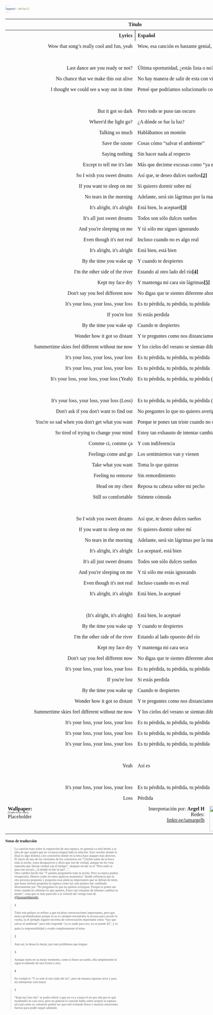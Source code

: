 ```yaml
---
layout: default
---
```

<!-- VARIABLES -->
<script>
    //
    //CANCION
    var cancion = "EDEN - Zzz";
    //
    //WALLPAPER
    var titulo = "ArtStation";
    var texto = "Job Menting";
    var wfuente = "https://www.artstation.com/artwork/PP1Er";
    //
    //PISTAS
    var vocals = "";
    var instrumental = "";
    //
    //VIDEO LOSSELESS
    var videoText = "Catbox"; 
    var videoLink = "https://files.catbox.moe/11fqiy.mov";
    //
    //
    //
    //ARTISTA 1
    var artist = "EDEN";
    var tidal = "https://tidal.com/browse/artist/15718519?u";
    var spotify = "https://open.spotify.com/artist/1t20wYnTiAT0Bs7H1hv9Wt";
    var instagram = "https://www.instagram.com/iameden";
    var twitter = "https://twitter.com/iameden";
    var soundcloud = "";
    var website = "https://iameden.eu/";
    var facebook = "";
    var youtube = "https://www.youtube.com/channel/UC-ZsN5evqmSVo3_SJyQe9yA";
    var reddit  = "";
    var discord = "";
    //
    //ARTISTA 2
    var artist2 = "";
    var tidal2 = "";
    var spotify2 = "";
    var instagram2 = "";
    var twitter2 = "";
    var soundcloud2 = "";
    var website2 = "";
    var facebook2 = "";
    var youtube2 = "";
    var discord2 = "";
    //
    //ARTISTA 3
    var artist3 = "";
    var tidal3 = "";
    var spotify3 = "";
    var instagram3 = "";
    var twitter3 = "";
    var soundcloud3 = "";
    var website3 = "";
    var facebook3 = "";
    var youtube3 = "";
    var discord3 = "";
    //
</script>
<!-- ESTILOS -->
<head>
    <style>
        body {
            font-family: "Times New Roman", Times, serif;
            font-size: 62.5%;
            width: 100%;
        }
        table {
            border-collapse: collapse;
            font-size: 1rem;
            width: 120ch;
        }
        th,
        td {
            padding: 8px;
        }
        tr td:first-child {
            text-align: right;
        }
        tr td:nth-child(2) {
            text-align: left;
        }
        .titulo {
            text-align: center;
        }
        .ingles {
            text-align: right;
            width: 50%;
        }
        .espanol {
            text-align: left;
            width: 50%;
        }
        .borde-derecho {
            border-right: 1px solid black;
        }
        .mitad-tamano {
            font-size: 50%;
            display: block;
            margin-top: -2px;
            margin-bottom: 0px;
        }
        .top-align {
            vertical-align: top;
        }
        .align-left {
            text-align: left;
        }
        .mid-align {
            vertical-align: middle;
        }
        .tab {
            display: inline-block;
            margin-left: 1.5rem;
        }
    </style>
</head>
<!-- CUERPO CON LA TABLA -->

<body>
    <table>
        <tr>
            <th colspan="4" class="titulo">Título</th>
        </tr>
        <tr>
            <th colspan="2" class="ingles borde-derecho">Lyrics</th>
            <th colspan="2" class="espanol">Español</th>
        </tr>
        <!-- INICIAR AQUI LA LETRA <td colspan="2"> -->
        <tr><td colspan="2">Wow that song’s really cool and fun, yeah
</td><td colspan="2">Wow, esa canción es bastante genial, sip</td></tr><tr><td colspan="2">⠀
</td><td colspan="2">⠀</td></tr><tr><td colspan="2">Last dance are you ready or not?
</td><td colspan="2">Última oportunidad, ¿estás lista o no?</td></tr><tr><td colspan="2">No chance that we make this out alive
</td><td colspan="2">No hay manera de salir de esta con vida</td></tr><tr><td colspan="2">I thought we could see a way out in time
</td><td colspan="2">Pensé que podríamos solucionarlo con el tiempo</td></tr><tr><td colspan="2">⠀
</td><td colspan="2">⠀</td></tr><tr><td colspan="2">But it got so dark
</td><td colspan="2">Pero todo se puso tan oscuro</td></tr><tr><td colspan="2">Where'd the light go?
</td><td colspan="2">¿A dónde se fue la luz?</td></tr><tr><td colspan="2">Talking so much
</td><td colspan="2">Hablábamos un montón</td></tr><tr><td colspan="2">Save the ozone
</td><td colspan="2">Cosas cómo “salvar el ambiente”</td></tr><tr><td colspan="2">Saying nothing
</td><td colspan="2">Sin hacer nada al respecto</td></tr><tr><td colspan="2">Except to tell me it's late
</td><td colspan="2">Más que decirme excusas como “ya es tarde”<a href="#1"><strong>[1]</strong></a></td></tr><tr><td colspan="2">So I wish you sweet dreams
</td><td colspan="2">Así que, te deseo dulces sueños<a href="#2"><strong>[2]</strong></a></td></tr><tr><td colspan="2">If you want to sleep on me
</td><td colspan="2">Si quieres dormir sobre mí</td></tr><tr><td colspan="2">No tears in the morning
</td><td colspan="2">Adelante, será sin lágrimas por la mañana</td></tr><tr><td colspan="2">It's alright, it's alright
</td><td colspan="2">Está bien, lo aceptaré<a href="#3"><strong>[3]</strong></a></td></tr><tr><td colspan="2">It's all just sweet dreams
</td><td colspan="2">Todos son sólo dulces sueños</td></tr><tr><td colspan="2">And you're sleeping on me
</td><td colspan="2">Y tú sólo me sigues ignorando</td></tr><tr><td colspan="2">Even though it's not real
</td><td colspan="2">Incluso cuando no es algo real</td></tr><tr><td colspan="2">It's alright, it's alright
</td><td colspan="2">Está bien, está bien</td></tr><tr><td colspan="2">By the time you wake up
</td><td colspan="2">Y cuando te despiertes</td></tr><tr><td colspan="2">I'm the other side of the river
</td><td colspan="2">Estando al otro lado del río<a href="#4"><strong>[4]</strong></a></td></tr><tr><td colspan="2">Kept my face dry
</td><td colspan="2">Y mantenga mi cara sin lágrimas<a href="#5"><strong>[5]</strong></a></td></tr><tr><td colspan="2">Don't say you feel different now
</td><td colspan="2">No digas que te sientes diferente ahora</td></tr><tr><td colspan="2">It's your loss, your loss, your loss
</td><td colspan="2">Es tu pérdida, tu pérdida, tu pérdida</td></tr><tr><td colspan="2">If you'rе lost
</td><td colspan="2">Si estás perdida</td></tr><tr><td colspan="2">By the time you wake up
</td><td colspan="2">Cuando te despiertes</td></tr><tr><td colspan="2">Wondеr how it got so distant
</td><td colspan="2">Y te preguntes como nos distanciamos</td></tr><tr><td colspan="2">Summertime skies feel different without me now
</td><td colspan="2">Y los cielos del verano se sientan diferentes sin mí ahora</td></tr><tr><td colspan="2">It's your loss, your loss, your loss
</td><td colspan="2">Es tu pérdida, tu pérdida, tu pérdida</td></tr><tr><td colspan="2">It's your loss, your loss, your loss
</td><td colspan="2">Es tu pérdida, tu pérdida, tu pérdida</td></tr><tr><td colspan="2">It's your loss, your loss, your loss (Yeah)
</td><td colspan="2">Es tu pérdida, tu pérdida, tu pérdida (así es)</td></tr><tr><td colspan="2">⠀
</td><td colspan="2">⠀</td></tr><tr><td colspan="2">It's your loss, your loss, your loss (Loss)
</td><td colspan="2">Es tu pérdida, tu pérdida, tu pérdida (Pérdida)</td></tr><tr><td colspan="2">Don't ask if you don't want to find out
</td><td colspan="2">No preguntes lo que no quieres averiguar</td></tr><tr><td colspan="2">You're so sad when you don't get what you want
</td><td colspan="2">Porque te pones tan triste cuando no obtienes lo que quieres</td></tr><tr><td colspan="2">So tired of trying to change your mind
</td><td colspan="2">Estoy tan exhausto de intentar cambiar tu mente</td></tr><tr><td colspan="2">Comme ci, comme ça
</td><td colspan="2">Y con indiferencia</td></tr><tr><td colspan="2">Feelings come and go
</td><td colspan="2">Los sentimientos van y vienen</td></tr><tr><td colspan="2">Take what you want
</td><td colspan="2">Toma lo que quieras</td></tr><tr><td colspan="2">Feeling no remorse
</td><td colspan="2">Sin remordimiento</td></tr><tr><td colspan="2">Head on my chest
</td><td colspan="2">Reposa tu cabeza sobre mi pecho</td></tr><tr><td colspan="2">Still so comfortable
</td><td colspan="2">Siéntete cómoda</td></tr><tr><td colspan="2">⠀
</td><td colspan="2">⠀</td></tr><tr><td colspan="2">So I wish you sweet dreams
</td><td colspan="2">Así que, te deseo dulces sueños</td></tr><tr><td colspan="2">If you want to sleep on me
</td><td colspan="2">Si quieres dormir sobre mí</td></tr><tr><td colspan="2">No tears in the morning
</td><td colspan="2">Adelante, será sin lágrimas por la mañana</td></tr><tr><td colspan="2">It's alright, it's alright
</td><td colspan="2">Lo aceptaré, está bien</td></tr><tr><td colspan="2">It's all just sweet dreams
</td><td colspan="2">Todos son sólo dulces sueños</td></tr><tr><td colspan="2">And you're sleeping on me
</td><td colspan="2">Y tú sólo me estás ignorando</td></tr><tr><td colspan="2">Even though it's not real
</td><td colspan="2">Incluso cuando no es real</td></tr><tr><td colspan="2">It's alright, it's alright
</td><td colspan="2">Está bien, lo aceptaré</td></tr><tr><td colspan="2">⠀
</td><td colspan="2">⠀</td></tr><tr><td colspan="2">(It's alright, it's alright)
</td><td colspan="2">Está bien, lo aceptaré</td></tr><tr><td colspan="2">By the time you wake up
</td><td colspan="2">Y cuando te despiertes</td></tr><tr><td colspan="2">I'm the other side of the river
</td><td colspan="2">Estando al lado  opuesto del río</td></tr><tr><td colspan="2">Kept my face dry
</td><td colspan="2">Y mantenga mi cara seca</td></tr><tr><td colspan="2">Don't say you feel different now
</td><td colspan="2">No digas que te sientes diferente ahora</td></tr><tr><td colspan="2">It's your loss, your loss, your loss
</td><td colspan="2">Es tu pérdida, tu pérdida, tu pérdida</td></tr><tr><td colspan="2">If you'rе lost
</td><td colspan="2">Si estás perdida</td></tr><tr><td colspan="2">By the time you wake up
</td><td colspan="2">Cuando te despiertes</td></tr><tr><td colspan="2">Wondеr how it got so distant
</td><td colspan="2">Y te preguntes como nos distanciamos</td></tr><tr><td colspan="2">Summertime skies feel different without me now
</td><td colspan="2">Y los cielos del verano se sientan diferentes sin mí ahora</td></tr><tr><td colspan="2">It's your loss, your loss, your loss
</td><td colspan="2">Es tu pérdida, tu pérdida, tu pérdida</td></tr><tr><td colspan="2">It's your loss, your loss, your loss
</td><td colspan="2">Es tu pérdida, tu pérdida, tu pérdida</td></tr><tr><td colspan="2">It's your loss, your loss, your loss
</td><td colspan="2">Es tu pérdida, tu pérdida, tu pérdida</td></tr><tr><td colspan="2">⠀
</td><td colspan="2">⠀</td></tr><tr><td colspan="2">Yeah
</td><td colspan="2">Así es</td></tr><tr><td colspan="2">⠀
</td><td colspan="2">⠀</td></tr><tr><td colspan="2">It's your loss, your loss, your loss
</td><td colspan="2">Es tu pérdida, tu pérdida, tu pérdida</td></tr><tr><td colspan="2">Loss
</td><td colspan="2">Pérdida</td></tr>
        <!-- FINAL DE LA LETRA <td colspan="2"> -->
        <tr>
            <td class="top-align align-left" style="text-align: left;"><span id="spanWallpaper"><b>Wallpaper:</b><span class="mitad-tamano">(Usado
                        en mi
                        video)</span><span id="FuenteW1">Placeholder</span></span>
            </td>
            <td class="top-align" style="text-align: left;"><span id="UrlsArtista1"></span></td>
            <td class="top-align" style="text-align: right;">Interpretación por: <b>Argel H</b><br>Redes:<br><a
                    href="https://linktr.ee/iamargelh" target="_blank">linktr.ee/iamargelh</a></td>
            <td class="top-align align-left" width="140ch"><img src="https://i.imgur.com/RQLfOkU.gif" width="80ch"></td>
        </tr>
    </table>
    <!-- INFIERNO DE LOS SCIRPT -->
    <script>
        // Script 1
        var tituloc = document.querySelector(".titulo");
        tituloc.textContent = cancion;
        tituloc.style.textAlign = "center";
        document.title = "(ArgelH-Subs) " + cancion;
        var fuenteW1 = document.getElementById("FuenteW1");
        fuenteW1.innerHTML = titulo + ": ";
        var enlace = document.createElement("a");
        var link = document.querySelector("link[rel~='icon']");
        link = document.createElement("link");
        link.rel = "icon";
        document.head.appendChild(link);
        link.href = "https://i.imgur.com/yDkaBI1.png";
        if (wfuente) {
            enlace.href = wfuente;
            enlace.target = "_blank";
        }
        enlace.textContent = texto;
        enlace.style.fontStyle = "italic";
        fuenteW1.appendChild(enlace);
        if (vocals || instrumental) {
            var spanWallpaper = document.getElementById("spanWallpaper");
            spanWallpaper.appendChild(document.createElement("br"));
            var audiosSpan = document.createElement("span");
            audiosSpan.innerHTML = "<strong>Audios:</strong>";
            spanWallpaper.parentNode.insertBefore(audiosSpan, spanWallpaper.nextSibling);
            var extractedText = document.createElement("span");
            extractedText.textContent = "(Extraídos de la canción)";
            extractedText.style.fontSize = "50%";
            extractedText.style.display = "block";
            extractedText.style.marginTop = "-2px";
            extractedText.style.marginBottom = "0px";
            audiosSpan.appendChild(extractedText);
            if (vocals) {
                var vocalsLink = document.createElement("a");
                vocalsLink.href = vocals;
                vocalsLink.target = "_blank";
                vocalsLink.textContent = "Acapella";
                audiosSpan.appendChild(vocalsLink);
                audiosSpan.appendChild(document.createElement("br"));
            }
            if (instrumental) {
                var instrumentalLink = document.createElement("a");
                instrumentalLink.href = instrumental;
                instrumentalLink.target = "_blank";
                instrumentalLink.textContent = "Instrumental";
                audiosSpan.appendChild(instrumentalLink);
            }
        }
        // Script 2
        var celdaUrlsArtista1 = document.getElementById("UrlsArtista1");
        var artistName = document.createElement("strong");
        artistName.textContent = artist + ":";
        celdaUrlsArtista1.appendChild(artistName);
        celdaUrlsArtista1.appendChild(document.createElement("br")); // AÑADE UN SALTO DE LINEA DESPUES DEL ARTISTA
        if (tidal) {
            var enlaceTidal = document.createElement("a");
            enlaceTidal.href = tidal;
            enlaceTidal.target = "_blank";
            enlaceTidal.textContent = "Tidal";
            celdaUrlsArtista1.appendChild(enlaceTidal);
            celdaUrlsArtista1.appendChild(document.createElement("br"));
        }
        if (spotify) {
            var UrlsArtista1potify = document.createElement("a");
            UrlsArtista1potify.href = spotify;
            UrlsArtista1potify.target = "_blank";
            UrlsArtista1potify.textContent = "Spotify";
            celdaUrlsArtista1.appendChild(UrlsArtista1potify);
            celdaUrlsArtista1.appendChild(document.createElement("br"));
        }
        if (soundcloud) {
            var UrlsArtista1oundCloud = document.createElement("a");
            UrlsArtista1oundCloud.href = soundcloud;
            UrlsArtista1oundCloud.target = "_blank";
            UrlsArtista1oundCloud.textContent = "SoundCloud";
            celdaUrlsArtista1.appendChild(UrlsArtista1oundCloud);
            celdaUrlsArtista1.appendChild(document.createElement("br"));
        }
        if (youtube) {
            var enlaceYouTube = document.createElement("a");
            enlaceYouTube.href = youtube;
            enlaceYouTube.target = "_blank";
            enlaceYouTube.textContent = "YouTube";
            celdaUrlsArtista1.appendChild(enlaceYouTube);
            celdaUrlsArtista1.appendChild(document.createElement("br"));
        }
        if (website) {
            var enlaceWebsite = document.createElement("a");
            enlaceWebsite.href = website;
            enlaceWebsite.target = "_blank";
            enlaceWebsite.textContent = "Website";
            celdaUrlsArtista1.appendChild(enlaceWebsite);
            celdaUrlsArtista1.appendChild(document.createElement("br"));
        }
        if (discord) {
            var enlacereddit = document.createElement("a");
            enlacereddit.href = reddit;
            enlacereddit.target = "_blank";
            enlacereddit.textContent = "Reddit";
            celdaUrlsArtista1.appendChild(enlacereddit);
            celdaUrlsArtista1.appendChild(document.createElement("br"));
        }
        if (discord) {
            var enlacediscord = document.createElement("a");
            enlacediscord.href = discord;
            enlacediscord.target = "_blank";
            enlacediscord.textContent = "Discord";
            celdaUrlsArtista1.appendChild(enlacediscord);
            celdaUrlsArtista1.appendChild(document.createElement("br"));
        }
        if (instagram) {
            var enlaceInstagram = document.createElement("a");
            enlaceInstagram.href = instagram;
            enlaceInstagram.target = "_blank";
            enlaceInstagram.textContent = "Instagram";
            celdaUrlsArtista1.appendChild(enlaceInstagram);
            celdaUrlsArtista1.appendChild(document.createElement("br"));
        }
        if (facebook) {
            var enlaceFacebook = document.createElement("a");
            enlaceFacebook.href = facebook;
            enlaceFacebook.target = "_blank";
            enlaceFacebook.textContent = "Facebook";
            celdaUrlsArtista1.appendChild(enlaceFacebook);
            celdaUrlsArtista1.appendChild(document.createElement("br"));
        }
        if (twitter) {
            var enlacetwitter = document.createElement("a");
            enlacetwitter.href = twitter;
            enlacetwitter.target = "_blank";
            enlacetwitter.textContent = "Twitter";
            celdaUrlsArtista1.appendChild(enlacetwitter);
        }
        // Script 3
        if (artist2) {
            var celdaUrlsArtista1 = document.getElementById("UrlsArtista1");
            celdaUrlsArtista1.appendChild(document.createElement("br"));
            celdaUrlsArtista1.appendChild(document.createElement("br"));
            var celdaUrlsArtista2 = document.createElement("span");
            celdaUrlsArtista2.id = "UrlsArtista2";
            celdaUrlsArtista1.parentNode.insertBefore(celdaUrlsArtista2, celdaUrlsArtista1.nextSibling);
            var artistName2 = document.createElement("strong");
            artistName2.textContent = artist2 + ":";
            celdaUrlsArtista2.appendChild(artistName2);
            celdaUrlsArtista2.appendChild(document.createElement("br"));
            if (tidal2) {
                var enlaceTidal = document.createElement("a");
                enlaceTidal.href = tidal2;
                enlaceTidal.target = "_blank";
                enlaceTidal.textContent = "Tidal";
                celdaUrlsArtista2.appendChild(enlaceTidal);
                celdaUrlsArtista2.appendChild(document.createElement("br"));
            }
            if (spotify2) {
                var UrlsArtista1potify = document.createElement("a");
                UrlsArtista1potify.href = spotify2;
                UrlsArtista1potify.target = "_blank";
                UrlsArtista1potify.textContent = "Spotify";
                celdaUrlsArtista2.appendChild(UrlsArtista1potify);
                celdaUrlsArtista2.appendChild(document.createElement("br"));
            }
            if (soundcloud2) {
                var UrlsArtista1oundCloud = document.createElement("a");
                UrlsArtista1oundCloud.href = soundcloud2;
                UrlsArtista1oundCloud.target = "_blank";
                UrlsArtista1oundCloud.textContent = "SoundCloud";
                celdaUrlsArtista2.appendChild(UrlsArtista1oundCloud);
                celdaUrlsArtista2.appendChild(document.createElement("br"));
            }
            if (youtube2) {
                var enlaceYouTube = document.createElement("a");
                enlaceYouTube.href = youtube2;
                enlaceYouTube.target = "_blank";
                enlaceYouTube.textContent = "YouTube";
                celdaUrlsArtista2.appendChild(enlaceYouTube);
                celdaUrlsArtista2.appendChild(document.createElement("br"));
            }
            if (website2) {
                var enlaceWebsite = document.createElement("a");
                enlaceWebsite.href = website;
                enlaceWebsite.target = "_blank";
                enlaceWebsite.textContent = "Website";
                celdaUrlsArtista2.appendChild(enlaceWebsite);
                celdaUrlsArtista2.appendChild(document.createElement("br"));
            }
            if (discord2) {
                var enlacediscord = document.createElement("a");
                enlacediscord.href = discord2;
                enlacediscord.target = "_blank";
                enlacediscord.textContent = "Discord";
                celdaUrlsArtista2.appendChild(enlacediscord);
                celdaUrlsArtista2.appendChild(document.createElement("br"));
            }
            if (instagram) {
                var enlaceInstagram = document.createElement("a");
                enlaceInstagram.href = instagram;
                enlaceInstagram.target = "_blank";
                enlaceInstagram.textContent = "Instagram";
                celdaUrlsArtista2.appendChild(enlaceInstagram);
                celdaUrlsArtista2.appendChild(document.createElement("br"));
            }
            if (facebook2) {
                var enlaceFacebook = document.createElement("a");
                enlaceFacebook.href = facebook2;
                enlaceFacebook.target = "_blank";
                enlaceFacebook.textContent = "Facebook";
                celdaUrlsArtista2.appendChild(enlaceFacebook);
                celdaUrlsArtista2.appendChild(document.createElement("br"));
            }
            if (twitter2) {
                var enlacetwitter = document.createElement("a");
                enlacetwitter.href = twitter2;
                enlacetwitter.target = "_blank";
                enlacetwitter.textContent = "Twitter";
                celdaUrlsArtista2.appendChild(enlacetwitter);
            }
        }
        // Script 4
        if (artist3) {
            var celdaUrlsArtista2 = document.getElementById("UrlsArtista2");
            celdaUrlsArtista2.appendChild(document.createElement("br"));
            celdaUrlsArtista2.appendChild(document.createElement("br"));
            var celdaUrlsArtista3 = document.createElement("span");
            celdaUrlsArtista3.id = "UrlsArtista3";
            celdaUrlsArtista2.parentNode.insertBefore(celdaUrlsArtista3, celdaUrlsArtista2.nextSibling);
            var artistName3 = document.createElement("strong");
            artistName3.textContent = artist3 + ":";
            celdaUrlsArtista3.appendChild(artistName3);
            celdaUrlsArtista3.appendChild(document.createElement("br"));
            if (tidal3) {
                var enlaceTidal = document.createElement("a");
                enlaceTidal.href = tidal3;
                enlaceTidal.target = "_blank";
                enlaceTidal.textContent = "Tidal";
                celdaUrlsArtista3.appendChild(enlaceTidal);
                celdaUrlsArtista3.appendChild(document.createElement("br"));
            }
            if (spotify3) {
                var UrlsArtista1potify = document.createElement("a");
                UrlsArtista1potify.href = spotify3;
                UrlsArtista1potify.target = "_blank";
                UrlsArtista1potify.textContent = "Spotify";
                celdaUrlsArtista3.appendChild(UrlsArtista1potify);
                celdaUrlsArtista3.appendChild(document.createElement("br"));
            }
            if (soundcloud3) {
                var UrlsArtista1oundCloud = document.createElement("a");
                UrlsArtista1oundCloud.href = soundcloud;
                UrlsArtista1oundCloud.target = "_blank";
                UrlsArtista1oundCloud.textContent = "SoundCloud";
                celdaUrlsArtista3.appendChild(UrlsArtista1oundCloud);
                celdaUrlsArtista3.appendChild(document.createElement("br"));
            }
            if (youtube) {
                var enlaceYouTube = document.createElement("a");
                enlaceYouTube.href = youtube;
                enlaceYouTube.target = "_blank";
                enlaceYouTube.textContent = "YouTube";
                celdaUrlsArtista3.appendChild(enlaceYouTube);
                celdaUrlsArtista3.appendChild(document.createElement("br"));
            }
            if (website3) {
                var enlaceWebsite = document.createElement("a");
                enlaceWebsite.href = website3;
                enlaceWebsite.target = "_blank";
                enlaceWebsite.textContent = "Website";
                celdaUrlsArtista3.appendChild(enlaceWebsite);
                celdaUrlsArtista3.appendChild(document.createElement("br"));
            }
            if (discord3) {
                var enlacediscord = document.createElement("a");
                enlacediscord.href = discord3;
                enlacediscord.target = "_blank";
                enlacediscord.textContent = "Discord";
                celdaUrlsArtista3.appendChild(enlacediscord);
                celdaUrlsArtista3.appendChild(document.createElement("br"));
            }
            if (instagram3) {
                var enlaceInstagram = document.createElement("a");
                enlaceInstagram.href = instagram3;
                enlaceInstagram.target = "_blank";
                enlaceInstagram.textContent = "Instagram";
                celdaUrlsArtista3.appendChild(enlaceInstagram);
                celdaUrlsArtista3.appendChild(document.createElement("br"));
            }
            if (facebook3) {
                var enlaceFacebook = document.createElement("a");
                enlaceFacebook.href = facebook3;
                enlaceFacebook.target = "_blank";
                enlaceFacebook.textContent = "Facebook";
                celdaUrlsArtista3.appendChild(enlaceFacebook);
                celdaUrlsArtista3.appendChild(document.createElement("br"));
            }
            if (twitter3) {
                var enlacetwitter = document.createElement("a");
                enlacetwitter.href = twitter3;
                enlacetwitter.target = "_blank";
                enlacetwitter.textContent = "Twitter";
                celdaUrlsArtista3.appendChild(enlacetwitter);
            }
        }
        // Script 5
        if (videoLink) {
            var audiosSpan = document.querySelector("#spanWallpaper + span");
            if (!audiosSpan) {
                audiosSpan = document.querySelector("#spanWallpaper");
            }
            var br = document.createElement("br");
            audiosSpan.parentNode.insertBefore(br, audiosSpan.nextSibling);
            var videoSpan = document.createElement("span");
            videoSpan.innerHTML = "<strong>Video Con Mejor Calidad:</strong>";
            br.parentNode.insertBefore(videoSpan, br.nextSibling);
            videoSpan.appendChild(document.createElement("br"));
            var videoLinkElement = document.createElement("a");
            videoLinkElement.href = videoLink;
            videoLinkElement.target = "_blank";
            videoLinkElement.textContent = videoText;
            videoSpan.appendChild(videoLinkElement);
        }
    </script>
</body>

### Notas de traducción
>La canción trata sobre la supereción de una ruptura, en general ya está hecho a la idea de que aceptó que no va hacia ningun lado la relación. Esta versión siendo la final es algo distinta a los conciertos donde en la letra hace ataques más directos. El inicio de una de las versiones de los conciertos era "Clichés salen de tu boca toda la noche, estos desaparecen y dices que son de verdad, aunque no los veía esperaba que fueran verdad con el tiempo", despues ed ahí va el "Pero todo se puso tan oscuro, ¿A dónde se fue la luz?...".<br>Otro cambio hecho fue "Y puedes posponerlo toda la noche, Pero ya nunca podrás recuperarlo, Hemos caído en estos apáticos momentos" donde referencía que la otra persona posponía y posponía esas platicas importantes que se debían de tener, que hasta incluso posponía la ruptura como tal, este pedazo fue cambiado directamente por "No preguntes lo que no quieres averiguar, Porque te pones tan triste cuando no obtienes lo que quieres, Estoy tan exhausto de intentar cambiar tu mente", cosa que es más parecido a la versión del vertigo tour de <a href="[https://linktr.ee/iamargelh](https://youtu.be/xYHcsETwZFE?t=93)" target="_blank">@facesareblurredx</a>.

> #### 1
> Todo este pedazo se refiere a que tocaban conversaciones importantes, pero que nunca profundizaban porque la su ex siempre encontraba la excusa para sacarle la vuelta, la el ejemplo sugiere un tema de conversación importante como “hay que salvar el ambiente” pero ella responde “ya es tarde para eso, no se puede 👍”, y se quita la responsabilidad y evade completamente el tema.

> #### 2
> Aun así, le desea lo mejor, por más problemas que tengan.

> #### 3
> Aunque estén en su mejor momento, como si fuese un sueño, ella simplemente lo sigue evadiendo de una forma u otra.

> #### 4
> En verdad es "Y yo esté al otro lado del río", pero de manera opuesta sirve y para mi enterpretar está mejor.

> #### 5
> "Kept my face dry" se podía referír a que no va a cruzar el río por ella por lo que mantendrá su cara seca, pero en general la canción habla sobre aceptar la ruptura tal cual como es, entonces podría ser que esté evitando llorar o mostrar emociones fuertas para poder seguir adelante.
